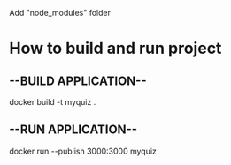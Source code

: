 Add "node_modules" folder

# How to build and run project

## --BUILD APPLICATION--

docker build -t myquiz .

## --RUN APPLICATION--

docker run --publish 3000:3000 myquiz
